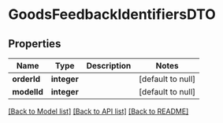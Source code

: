 # GoodsFeedbackIdentifiersDTO

## Properties
Name | Type | Description | Notes
------------ | ------------- | ------------- | -------------
**orderId** | **integer** |  | [default to null]
**modelId** | **integer** |  | [default to null]

[[Back to Model list]](../README.md#documentation-for-models) [[Back to API list]](../README.md#documentation-for-api-endpoints) [[Back to README]](../README.md)


